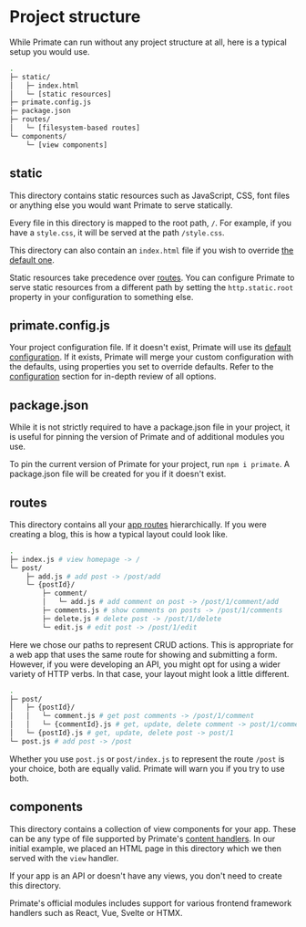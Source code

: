 # Project structure

While Primate can run without any project structure at all, here is a typical
setup you would use.

```sh
.
├─ static/
│   ├─ index.html
│   └─ [static resources]
├─ primate.config.js
├─ package.json
├─ routes/
│   └─ [filesystem-based routes]
└─ components/
    └─ [view components]
```

## static

This directory contains static resources such as JavaScript, CSS, font files or
anything else you would want Primate to serve statically.

Every file in this directory is mapped to the root path, `/`. For example, if
you have a `style.css`, it will be served at the path `/style.css`.

This directory can also contain an `index.html` file if you wish to override
[the default one][default-index].

Static resources take precedence over [routes][routing]. You can configure 
Primate to serve static resources from a different path by setting the
`http.static.root` property in your configuration to something else.

## primate.config.js

Your project configuration file. If it doesn't exist, Primate will use
its [default configuration][default-config]. If it exists, Primate will merge
your custom configuration with the defaults, using properties you set to
override defaults. Refer to the [configuration](/guide/configuration) section
for in-depth review of all options.

## package.json

While it is not strictly required to have a package.json file in your project,
it is useful for pinning the version of Primate and of additional modules you
use.

To pin the current version of Primate for your project, run `npm i primate`. A
package.json file will be created for you if it doesn't exist.

## routes

This directory contains all your [app routes][routing] hierarchically. If you
were creating a blog, this is how a typical layout could look like.

```sh file=routes (web app)
.
├─ index.js # view homepage -> /
└─ post/
    ├─ add.js # add post -> /post/add
    └─ {postId}/
        ├─ comment/
        │   └─ add.js # add comment on post -> /post/1/comment/add
        ├─ comments.js # show comments on posts -> /post/1/comments
        ├─ delete.js # delete post -> /post/1/delete
        └─ edit.js # edit post -> /post/1/edit
```

Here we chose our paths to represent CRUD actions. This is appropriate for a
web app that uses the same route for showing and submitting a form. However, if
you were developing an API, you might opt for using a wider variety of HTTP
verbs. In that case, your layout might look a little different.

```sh file=routes (API)
.
├─ post/
│   ├─ {postId}/
│   │   └─ comment.js # get post comments -> /post/1/comment
│   │   └─ {commentId}.js # get, update, delete comment -> post/1/comment/2
│   └─ {postId}.js # get, update, delete post -> post/1
└─ post.js # add post -> /post
```

Whether you use `post.js` or `post/index.js` to represent the route
`/post` is your choice, both are equally valid. Primate will warn you if you
try to use both.

## components

This directory contains a collection of view components for your app. These can
be any type of file supported by Primate's [content handlers][handlers]. In our
initial example, we placed an HTML page in this directory which we then served
with the `view` handler.

If your app is an API or doesn't have any views, you don't need to create this
directory.

Primate's official modules includes support for various frontend framework
handlers such as React, Vue, Svelte or HTMX.

[routing]: /guide/routing
[handlers]: /guide/handlers
[default-config]:
https://github.com/primatejs/primate/blob/master/packages/primate/src/defaults/primate.config.js
[default-index]:
https://github.com/primatejs/primate/blob/master/packages/primate/src/defaults/index.html
